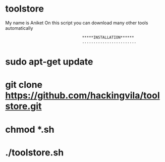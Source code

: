 # toolstore
My name is Aniket
On this script you can download many other tools automatically



                                      *****INSTALLATION******
                                      ........................
                                      
# sudo apt-get update                                      
# git clone https://github.com/hackingvila/toolstore.git
# chmod *.sh
# ./toolstore.sh



